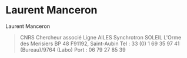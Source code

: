 # Laurent Manceron

Laurent Manceron
> CNRS Chercheur associé Ligne  AILES
> Synchrotron SOLEIL
> L'Orme des Merisiers
> BP 48
> F91192, Saint-Aubin
> Tel : 33 (0) 1 69 35 97 41 (Bureau)/9764 (Labo) Port : 06 79 27 85 39

